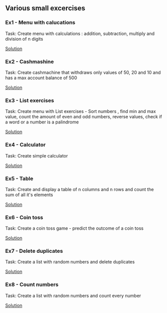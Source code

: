 ## Various small excercises

### Ex1 - Menu with calucations

Task: Create menu with calculations : addition, subtraction, multiply and division of n digits

[Solution](ex1_menu_calculations.py)

### Ex2 - Cashmashine

Task: Create cashmachine that withdraws only values of 50, 20 and 10 and has a max account balance of 500

[Solution](ex2_cashmachine.py)

### Ex3 - List exercises

Task: Create menu with List exercises - Sort numbers , find min and max value, count the amount of even and odd numbers, reverse values, check if a word or a number is a palindrome

[Solution](ex3_list_exercises.py)

### Ex4 - Calculator

Task: Create simple calculator

[Solution](ex4_calculator.py)

### Ex5 - Table

Task: Create and display a table of n columns and n rows and count the sum of all it's elements

[Solution](ex5_table.py)

### Ex6 - Coin toss

Task: Create a coin toss game - predict the outcome of a coin toss

[Solution](ex6_coin_toss.py)

### Ex7 - Delete duplicates

Task: Create a list with random numbers and delete duplicates

[Solution](ex7_duplicates.py)

### Ex8 - Count numbers

Task: Create a list with random numbers and count every number

[Solution](ex8_count_numbers.py)